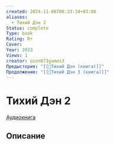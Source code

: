 ```yaml
---
created: 2024-11-06T00:33:34+03:00
aliases:
  - Тихий Дэн 2
Status: complete
Type: book
Rating: R+
Cover:
Year: 2023
Views: 1
creator: ozon671games3
Предыстория: "[[📘Тихий Дэн (книга)]]"
Продолжение: "[[📘Тихий Дэн 3 (книга)]]"
---
```


# Тихий Дэн 2

[Аудиокнига](https://youtu.be/bIUTky60N8Q?si=Qbu2czGIipk6azXZ)



## Описание


